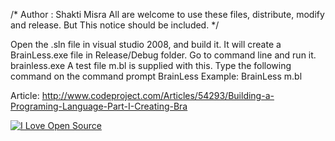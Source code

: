 /*
Author : Shakti Misra
All are welcome to use these files, distribute, modify and release. But This notice should be included.
*/

Open the .sln file in visual studio 2008, and build it. It will create a BrainLess.exe file in Release/Debug folder. 
Go to command line and run it. brainless.exe <filename>
A test file m.bl is supplied with this. Type the following command on the command prompt
BrainLess <File Name>
Example: 
BrainLess m.bl

Article:
http://www.codeproject.com/Articles/54293/Building-a-Programing-Language-Part-I-Creating-Bra

[![I Love Open Source](http://www.iloveopensource.io/images/logo-lightbg.png)](http://www.iloveopensource.io/projects/525e2ba7a82101497d0009c0)
